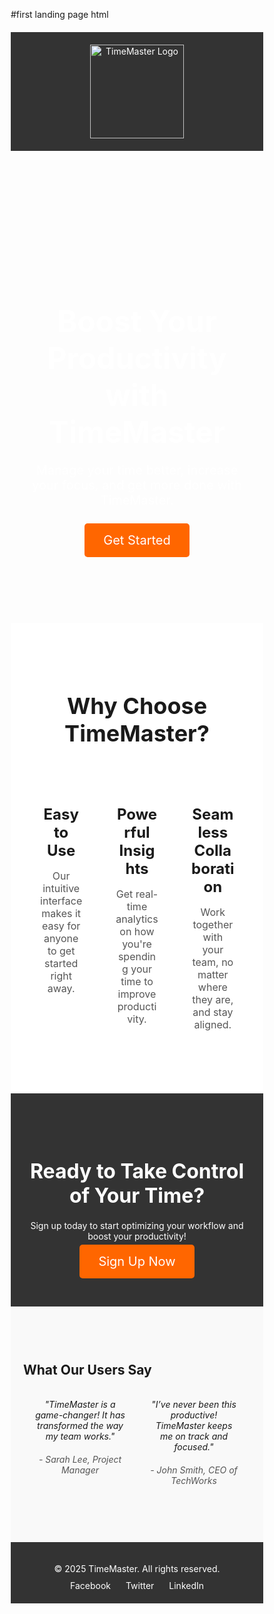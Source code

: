 #first landing page html
<!DOCTYPE html>
<html lang="en">
<head>
  <meta charset="UTF-8">
  <meta name="viewport" content="width=device-width, initial-scale=1.0">
  <meta name="description" content="TimeMaster - A time management tool to help you boost productivity">
  <meta name="author" content="Your Company">
  <title>TimeMaster - Boost Your Productivity</title>
  <style>
    /* Global Reset */
    * {
      margin: 0;
      padding: 0;
      box-sizing: border-box;
    }

    /* Body & Font */
    body {
      font-family: 'Arial', sans-serif;
      line-height: 1.6;
      color: #333;
      background-color: #f4f4f4;
    }

    h1, h2, h3, p {
      margin-bottom: 20px;
    }

    /* Header */
    header {
      background-color: #333;
      color: white;
      padding: 20px;
      text-align: center;
    }

    header .logo img {
      width: 150px;
    }

    /* Hero Section */
    #hero {
      background: url('https://via.placeholder.com/1600x800') no-repeat center center/cover;
      color: #fff;
      text-align: center;
      padding: 120px 20px;
    }

    #hero h1 {
      font-size: 48px;
      font-weight: 700;
      margin-bottom: 20px;
    }

    #hero p {
      font-size: 20px;
      margin-bottom: 40px;
    }

    .cta-button {
      background-color: #ff6600;
      color: white;
      padding: 15px 30px;
      font-size: 20px;
      text-decoration: none;
      border-radius: 5px;
      transition: background-color 0.3s ease;
    }

    .cta-button:hover {
      background-color: #e55b00;
    }

    /* Features Section */
    #features {
      padding: 60px 20px;
      text-align: center;
      background-color: #fff;
    }

    #features h2 {
      font-size: 36px;
      margin-bottom: 40px;
    }

    .features-list {
      display: flex;
      justify-content: space-around;
      text-align: center;
    }

    .feature {
      width: 30%;
      padding: 20px;
    }

    .feature h3 {
      font-size: 24px;
      margin-bottom: 10px;
    }

    .feature p {
      font-size: 16px;
      color: #555;
    }

    /* Call to Action Section */
    #cta {
      background-color: #333;
      color: white;
      padding: 60px 20px;
      text-align: center;
    }

    #cta h2 {
      margin-bottom: 20px;
      font-size: 32px;
    }

    /* Testimonials Section */
    #testimonials {
      padding: 60px 20px;
      background-color: #f9f9f9;
    }

    .testimonials {
      display: flex;
      justify-content: space-around;
      text-align: center;
    }

    .testimonial {
      width: 40%;
      font-style: italic;
      margin-bottom: 30px;
    }

    .testimonial cite {
      display: block;
      margin-top: 10px;
      color: #555;
    }

    /* Footer */
    footer {
      background-color: #333;
      color: white;
      text-align: center;
      padding: 20px 0;
    }

    footer p {
      margin-bottom: 10px;
    }

    footer .social-links a {
      color: white;
      margin: 0 10px;
      text-decoration: none;
    }

    footer .social-links a:hover {
      color: #ff6600;
    }

    /* Responsive Design */
    @media (max-width: 768px) {
      .features-list {
        flex-direction: column;
        align-items: center;
      }

      .feature {
        width: 80%;
        margin-bottom: 20px;
      }

      .testimonials {
        flex-direction: column;
        align-items: center;
      }

      .testimonial {
        width: 80%;
        margin-bottom: 20px;
      }
    }
  </style>
</head>
<body>

  <!-- Header -->
  <header>
    <div class="logo">
      <img src="https://via.placeholder.com/150x50" alt="TimeMaster Logo">
    </div>
  </header>

  <!-- Hero Section -->
  <section id="hero">
    <div>
      <h1>Boost Your Productivity with TimeMaster</h1>
      <p>Manage your time better, increase your focus, and get more done with TimeMaster.</p>
      <a href="#cta" class="cta-button">Get Started</a>
    </div>
  </section>

  <!-- Features Section -->
  <section id="features">
    <h2>Why Choose TimeMaster?</h2>
    <div class="features-list">
      <div class="feature">
        <h3>Easy to Use</h3>
        <p>Our intuitive interface makes it easy for anyone to get started right away.</p>
      </div>
      <div class="feature">
        <h3>Powerful Insights</h3>
        <p>Get real-time analytics on how you're spending your time to improve productivity.</p>
      </div>
      <div class="feature">
        <h3>Seamless Collaboration</h3>
        <p>Work together with your team, no matter where they are, and stay aligned.</p>
      </div>
    </div>
  </section>

  <!-- Call-to-Action Section -->
  <section id="cta">
    <h2>Ready to Take Control of Your Time?</h2>
    <p>Sign up today to start optimizing your workflow and boost your productivity!</p>
    <a href="#signup" class="cta-button">Sign Up Now</a>
  </section>

  <!-- Testimonials Section -->
  <section id="testimonials">
    <h2>What Our Users Say</h2>
    <div class="testimonials">
      <div class="testimonial">
        <p>"TimeMaster is a game-changer! It has transformed the way my team works."</p>
        <cite>- Sarah Lee, Project Manager</cite>
      </div>
      <div class="testimonial">
        <p>"I’ve never been this productive! TimeMaster keeps me on track and focused."</p>
        <cite>- John Smith, CEO of TechWorks</cite>
      </div>
    </div>
  </section>

  <!-- Footer -->
  <footer>
    <p>&copy; 2025 TimeMaster. All rights reserved.</p>
    <div class="social-links">
      <a href="https://facebook.com" target="_blank">Facebook</a>
      <a href="https://twitter.com" target="_blank">Twitter</a>
      <a href="https://linkedin.com" target="_blank">LinkedIn</a>
    </div>
  </footer>

</body>
</html>
